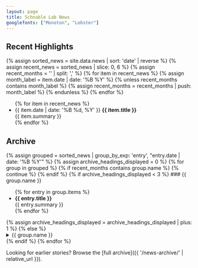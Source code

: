 ```yaml
---
layout: page
title: Schnable Lab News
googlefonts: ["Monoton", "Lobster"]
---
```


## Recent Highlights

{% assign sorted_news = site.data.news | sort: 'date' | reverse %}
{% assign recent_news = sorted_news | slice: 0, 6 %}
{% assign recent_months = '' | split: ',' %}
{% for item in recent_news %}
  {% assign month_label = item.date | date: '%B %Y' %}
  {% unless recent_months contains month_label %}
    {% assign recent_months = recent_months | push: month_label %}
  {% endunless %}
{% endfor %}
<ul class="news-list">
{% for item in recent_news %}
  <li class="news-list__item">
    <time datetime="{{ item.date | date: '%Y-%m-%d' }}">{{ item.date | date: '%B %d, %Y' }}</time>
    <strong>{{ item.title }}</strong><br />
    {{ item.summary }}
  </li>
{% endfor %}
</ul>

## Archive

<div class="news-archive">
{% assign grouped = sorted_news | group_by_exp: 'entry', "entry.date | date: '%B %Y'" %}
{% assign archive_headings_displayed = 0 %}
{% for group in grouped %}
  {% if recent_months contains group.name %}
    {% continue %}
  {% endif %}
  {% if archive_headings_displayed < 3 %}
### {{ group.name }}
  <ul class="news-list">
  {% for entry in group.items %}
    <li class="news-list__item">
      <strong>{{ entry.title }}</strong><br />
      {{ entry.summary }}
    </li>
  {% endfor %}
  </ul>
  {% assign archive_headings_displayed = archive_headings_displayed | plus: 1 %}
  {% else %}
  <details>
    <summary>{{ group.name }}</summary>
    <ul class="news-list">
    {% for entry in group.items %}
      <li class="news-list__item">
        <strong>{{ entry.title }}</strong><br />
        {{ entry.summary }}
      </li>
    {% endfor %}
    </ul>
  </details>
  {% endif %}
{% endfor %}
</div>

Looking for earlier stories? Browse the [full archive]({{ '/news-archive/' | relative_url }}).
